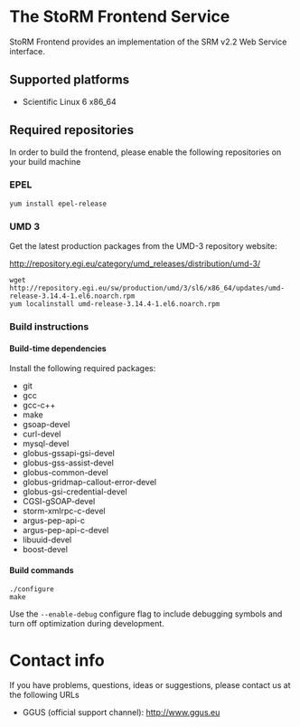The StoRM Frontend Service
===============================

StoRM Frontend provides an implementation of the SRM v2.2 Web Service interface.

## Supported platforms

* Scientific Linux 6 x86_64

## Required repositories

In order to build the frontend, please enable the following repositories on your build machine

### EPEL

    yum install epel-release

### UMD 3

Get the latest production packages from the UMD-3 repository website:

http://repository.egi.eu/category/umd_releases/distribution/umd-3/

    wget http://repository.egi.eu/sw/production/umd/3/sl6/x86_64/updates/umd-release-3.14.4-1.el6.noarch.rpm
    yum localinstall umd-release-3.14.4-1.el6.noarch.rpm


### Build instructions

#### Build-time dependencies

Install the following required packages:

* git
* gcc
* gcc-c++
* make
* gsoap-devel
* curl-devel
* mysql-devel
* globus-gssapi-gsi-devel
* globus-gss-assist-devel
* globus-common-devel
* globus-gridmap-callout-error-devel
* globus-gsi-credential-devel
* CGSI-gSOAP-devel
* storm-xmlrpc-c-devel
* argus-pep-api-c
* argus-pep-api-c-devel
* libuuid-devel
* boost-devel


#### Build commands

    ./configure
    make

Use the `--enable-debug` configure flag to include debugging symbols and turn
off optimization during development.

# Contact info

If you have problems, questions, ideas or suggestions, please contact us at
the following URLs

* GGUS (official support channel): http://www.ggus.eu
